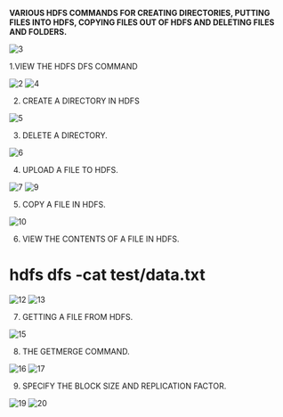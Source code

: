 **VARIOUS HDFS COMMANDS FOR CREATING DIRECTORIES, PUTTING FILES INTO HDFS, COPYING FILES OUT OF HDFS AND DELETING FILES AND FOLDERS.**

![3](https://user-images.githubusercontent.com/63012770/86061470-7df6d800-ba84-11ea-929d-9e607f274a24.png)

1.VIEW THE HDFS DFS COMMAND

![2](https://user-images.githubusercontent.com/63012770/86061465-7cc5ab00-ba84-11ea-9b56-f47a12074779.png)
![4](https://user-images.githubusercontent.com/63012770/86061474-7f280500-ba84-11ea-8062-c2edf8682627.png)

2. CREATE A DIRECTORY IN HDFS


![5](https://user-images.githubusercontent.com/63012770/86061477-7fc09b80-ba84-11ea-9069-312311705bb7.png)

3. DELETE A DIRECTORY.


![6](https://user-images.githubusercontent.com/63012770/86061478-80593200-ba84-11ea-9ccc-ff7729091ea4.png)

4. UPLOAD A FILE TO HDFS.

![7](https://user-images.githubusercontent.com/63012770/86061481-80f1c880-ba84-11ea-8c18-b371ecf527be.png)
![9](https://user-images.githubusercontent.com/63012770/86061488-82bb8c00-ba84-11ea-9830-d658f7af2b57.png)

5. COPY A FILE IN HDFS.

![10](https://user-images.githubusercontent.com/63012770/86061491-83ecb900-ba84-11ea-9565-538435ad7a30.png)

6. VIEW THE CONTENTS OF A FILE IN HDFS.

  # hdfs dfs -cat test/data.txt
  
![12](https://user-images.githubusercontent.com/63012770/86061495-85b67c80-ba84-11ea-9634-bb8dba0608d8.png)
![13](https://user-images.githubusercontent.com/63012770/86061499-86e7a980-ba84-11ea-84c9-047179bc2f9b.png)

7. GETTING A FILE FROM HDFS.

![15](https://user-images.githubusercontent.com/63012770/86061502-88b16d00-ba84-11ea-833a-b2ac3cd56a9c.png)

8. THE GETMERGE COMMAND.

![16](https://user-images.githubusercontent.com/63012770/86061503-88b16d00-ba84-11ea-9a14-71f21b186f4f.png)
![17](https://user-images.githubusercontent.com/63012770/86061504-894a0380-ba84-11ea-869d-727cc113ce69.png)

9. SPECIFY THE BLOCK SIZE AND REPLICATION FACTOR.

![19](https://user-images.githubusercontent.com/63012770/86061507-89e29a00-ba84-11ea-82b1-d6063030e536.png)
![20](https://user-images.githubusercontent.com/63012770/86061509-89e29a00-ba84-11ea-8466-3c37b69905dd.png)
